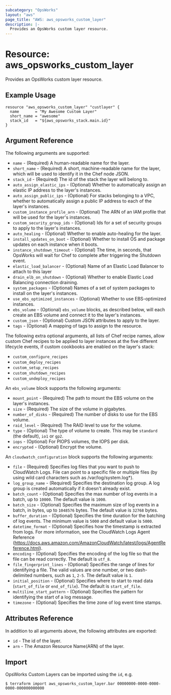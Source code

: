 ```yaml
---
subcategory: "OpsWorks"
layout: "aws"
page_title: "AWS: aws_opsworks_custom_layer"
description: |-
  Provides an OpsWorks custom layer resource.
---
```


# Resource: aws_opsworks_custom_layer

Provides an OpsWorks custom layer resource.

## Example Usage

```hcl
resource "aws_opsworks_custom_layer" "custlayer" {
  name       = "My Awesome Custom Layer"
  short_name = "awesome"
  stack_id   = "${aws_opsworks_stack.main.id}"
}
```

## Argument Reference

The following arguments are supported:

* `name` - (Required) A human-readable name for the layer.
* `short_name` - (Required) A short, machine-readable name for the layer, which will be used to identify it in the Chef node JSON.
* `stack_id` - (Required) The id of the stack the layer will belong to.
* `auto_assign_elastic_ips` - (Optional) Whether to automatically assign an elastic IP address to the layer's instances.
* `auto_assign_public_ips` - (Optional) For stacks belonging to a VPC, whether to automatically assign a public IP address to each of the layer's instances.
* `custom_instance_profile_arn` - (Optional) The ARN of an IAM profile that will be used for the layer's instances.
* `custom_security_group_ids` - (Optional) Ids for a set of security groups to apply to the layer's instances.
* `auto_healing` - (Optional) Whether to enable auto-healing for the layer.
* `install_updates_on_boot` - (Optional) Whether to install OS and package updates on each instance when it boots.
* `instance_shutdown_timeout` - (Optional) The time, in seconds, that OpsWorks will wait for Chef to complete after triggering the Shutdown event.
* `elastic_load_balancer` - (Optional) Name of an Elastic Load Balancer to attach to this layer
* `drain_elb_on_shutdown` - (Optional) Whether to enable Elastic Load Balancing connection draining.
* `system_packages` - (Optional) Names of a set of system packages to install on the layer's instances.
* `use_ebs_optimized_instances` - (Optional) Whether to use EBS-optimized instances.
* `ebs_volume` - (Optional) `ebs_volume` blocks, as described below, will each create an EBS volume and connect it to the layer's instances.
* `custom_json` - (Optional) Custom JSON attributes to apply to the layer.
* `tags` - (Optional) A mapping of tags to assign to the resource.

The following extra optional arguments, all lists of Chef recipe names, allow
custom Chef recipes to be applied to layer instances at the five different
lifecycle events, if custom cookbooks are enabled on the layer's stack:

* `custom_configure_recipes`
* `custom_deploy_recipes`
* `custom_setup_recipes`
* `custom_shutdown_recipes`
* `custom_undeploy_recipes`

An `ebs_volume` block supports the following arguments:

* `mount_point` - (Required) The path to mount the EBS volume on the layer's instances.
* `size` - (Required) The size of the volume in gigabytes.
* `number_of_disks` - (Required) The number of disks to use for the EBS volume.
* `raid_level` - (Required) The RAID level to use for the volume.
* `type` - (Optional) The type of volume to create. This may be `standard` (the default), `io1` or `gp2`.
* `iops` - (Optional) For PIOPS volumes, the IOPS per disk.
* `encrypted` - (Optional) Encrypt the volume.

An `cloudwatch_configuration` block supports the following arguments:

* `file` - (Required) Specifies log files that you want to push to CloudWatch Logs. File can point to a specific file or multiple files (by using wild card characters such as /var/log/system.log*).
* `log_group_name` - (Required) Specifies the destination log group. A log group is created automatically if it doesn't already exist. 
* `batch_count` - (Optional) Specifies the max number of log events in a batch, up to `10000`. The default value is `1000`.
* `batch_size` - (Optional) Specifies the maximum size of log events in a batch, in bytes, up to `1048576` bytes. The default value is `32768` bytes.
* `buffer_duration` - (Optional) Specifies the time duration for the batching of log events. The minimum value is `5000` and default value is `5000`.
* `datetime_format` - (Optional) Specifies how the timestamp is extracted from logs. For more information, see the CloudWatch Logs Agent Reference (https://docs.aws.amazon.com/AmazonCloudWatch/latest/logs/AgentReference.html).
* `encoding` - (Optional) Specifies the encoding of the log file so that the file can be read correctly. The default is `utf_8`.
* `file_fingerprint_lines` - (Optional) Specifies the range of lines for identifying a file. The valid values are one number, or two dash-delimited numbers, such as `1`, `2-5`. The default value is `1`.
* `initial_position` - (Optional) Specifies where to start to read data (`start_of_file` or `end_of_file`). The default is `start_of_file`.
* `multiline_start_pattern` - (Optional) Specifies the pattern for identifying the start of a log message.
* `timezone` - (Optional) Specifies the time zone of log event time stamps.

## Attributes Reference

In addition to all arguments above, the following attributes are exported:

* `id` - The id of the layer.
* `arn` - The Amazon Resource Name(ARN) of the layer.

## Import

OpsWorks Custom Layers can be imported using the `id`, e.g.

```
$ terraform import aws_opsworks_custom_layer.bar 00000000-0000-0000-0000-000000000000
```

